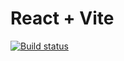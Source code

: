 # React + Vite

[![Build status](https://ci.appveyor.com/api/projects/status/uf408kyo4f5miemg?svg=true)](https://ci.appveyor.com/project/Rail-G/react-eventstates)

